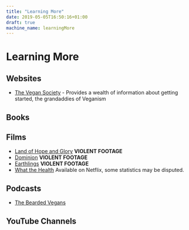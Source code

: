 ```yaml
---
title: "Learning More"
date: 2019-05-05T16:50:16+01:00
draft: true
machine_name: learningMore
---
```


# Learning More

## Websites

- [The Vegan Society](https://vegansociety.com) - Provides a wealth of information about getting started, the grandaddies of Veganism


## Books

## Films

- [Land of Hope and Glory](https://www.landofhopeandglory.org/) **VIOLENT FOOTAGE**
- [Dominion](https://www.youtube.com/watch?v=LQRAfJyEsko) **VIOLENT FOOTAGE**
- [Earthlings](http://www.nationearth.com/) **VIOLENT FOOTAGE**
- [What the Health](http://www.whatthehealthfilm.com/) Available on Netflix, some statistics may be disputed.

## Podcasts

- [The Bearded Vegans](https://www.thebeardedvegans.com/)

## YouTube Channels
